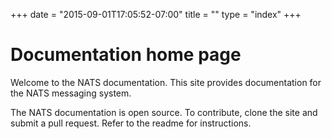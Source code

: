 +++
date = "2015-09-01T17:05:52-07:00"
title = ""
type = "index"
+++

# Documentation home page

Welcome to the NATS documentation. This site provides documentation for the NATS messaging system.

The NATS documentation is open source. To contribute, clone the site and submit a pull request. Refer to the readme for instructions.
